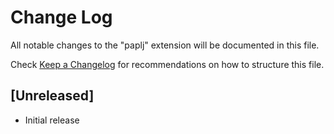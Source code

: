 # Change Log
All notable changes to the "paplj" extension will be documented in this file.

Check [Keep a Changelog](http://keepachangelog.com/) for recommendations on how to structure this file.

## [Unreleased]
- Initial release
